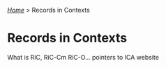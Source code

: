 [_Home_](index.html) > Records in Contexts

# Records in Contexts


What is RiC, RiC-Cm RiC-O... pointers to ICA website

